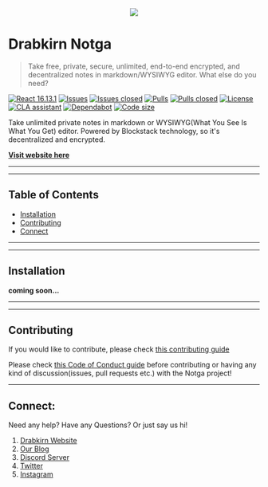 <div align="center">
  <img src="https://github.com/drabkirn/notga/raw/master/drabkirn-logo-120x120.png"/>
</div>

# Drabkirn Notga

<!-- TODO: Add short moto -->
> Take free, private, secure, unlimited, end-to-end encrypted, and decentralized notes in markdown/WYSIWYG editor. What else do you need?

<!-- Add languages, CI/CD, main frameworks used from shields.io. Example -->
[![React 16.13.1](https://img.shields.io/badge/React-v16.13.1-blue.svg)](https://reactjs.org/)
[![Issues](https://img.shields.io/github/issues/drabkirn/notga.svg)](https://github.com/drabkirn/notga/issues)
[![Issues closed](https://img.shields.io/github/issues-closed/drabkirn/notga.svg)](https://github.com/drabkirn/notga/issues)
[![Pulls](https://img.shields.io/github/issues-pr/drabkirn/notga.svg)](https://github.com/drabkirn/notga/pulls)
[![Pulls closed](https://img.shields.io/github/issues-pr-closed/drabkirn/notga.svg)](https://github.com/drabkirn/notga/pulls)
[![License](https://img.shields.io/github/license/drabkirn/notga.svg)](https://choosealicense.com/licenses/agpl-3.0/)
[![CLA assistant](https://cla-assistant.io/readme/badge/drabkirn/notga)](https://cla-assistant.io/drabkirn/notga)
[![Dependabot](https://badgen.net/dependabot/drabkirn/notga?icon=dependabot)]()
[![Code size](https://img.shields.io/github/languages/code-size/drabkirn/notga)]()

<!-- TODO: Full Description of Project goes here -->
Take unlimited private notes in markdown or WYSIWYG(What You See Is What You Get) editor. Powered by Blockstack technology, so it's decentralized and encrypted.

**[Visit website here](https://go.cdadityang.xyz/notga)**

-----
-----

## Table of Contents
- [Installation](#installation)
- [Contributing](#contributing)
- [Connect](#connect)

-----
-----

## Installation
<!-- TODO: Change these steps to mirror your repo's installation -->
**coming soon...**

-----
-----

## Contributing
If you would like to contribute, please check [this contributing guide](https://github.com/drabkirn/notga/blob/master/CONTRIBUTING.md)

Please check [this Code of Conduct guide](https://github.com/drabkirn/notga/blob/master/CODE_OF_CONDUCT.md) before contributing or having any kind of discussion(issues, pull requests etc.) with the Notga project!

-----

## Connect:
Need any help? Have any Questions? Or just say us hi!

1. [Drabkirn Website](https://go.cdadityang.xyz/drab)
2. [Our Blog](https://go.cdadityang.xyz/blog)
3. [Discord Server](https://go.cdadityang.xyz/discord)
4. [Twitter](https://go.cdadityang.xyz/DtwtK)
5. [Instagram](https://go.cdadityang.xyz/DinsK)